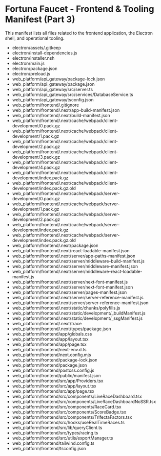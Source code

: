 # Fortuna Faucet - Frontend & Tooling Manifest (Part 3)

This manifest lists all files related to the frontend application, the Electron shell, and operational tooling.

- electron/assets/.gitkeep
- electron/install-dependencies.js
- electron/installer.nsh
- electron/main.js
- electron/package.json
- electron/preload.js
- web_platform/api_gateway/package-lock.json
- web_platform/api_gateway/package.json
- web_platform/api_gateway/src/server.ts
- web_platform/api_gateway/src/services/DatabaseService.ts
- web_platform/api_gateway/tsconfig.json
- web_platform/frontend/.gitignore
- web_platform/frontend/.next/app-build-manifest.json
- web_platform/frontend/.next/build-manifest.json
- web_platform/frontend/.next/cache/webpack/client-development/0.pack.gz
- web_platform/frontend/.next/cache/webpack/client-development/1.pack.gz
- web_platform/frontend/.next/cache/webpack/client-development/2.pack.gz
- web_platform/frontend/.next/cache/webpack/client-development/3.pack.gz
- web_platform/frontend/.next/cache/webpack/client-development/4.pack.gz
- web_platform/frontend/.next/cache/webpack/client-development/index.pack.gz
- web_platform/frontend/.next/cache/webpack/client-development/index.pack.gz.old
- web_platform/frontend/.next/cache/webpack/server-development/0.pack.gz
- web_platform/frontend/.next/cache/webpack/server-development/1.pack.gz
- web_platform/frontend/.next/cache/webpack/server-development/2.pack.gz
- web_platform/frontend/.next/cache/webpack/server-development/index.pack.gz
- web_platform/frontend/.next/cache/webpack/server-development/index.pack.gz.old
- web_platform/frontend/.next/package.json
- web_platform/frontend/.next/react-loadable-manifest.json
- web_platform/frontend/.next/server/app-paths-manifest.json
- web_platform/frontend/.next/server/middleware-build-manifest.js
- web_platform/frontend/.next/server/middleware-manifest.json
- web_platform/frontend/.next/server/middleware-react-loadable-manifest.js
- web_platform/frontend/.next/server/next-font-manifest.js
- web_platform/frontend/.next/server/next-font-manifest.json
- web_platform/frontend/.next/server/pages-manifest.json
- web_platform/frontend/.next/server/server-reference-manifest.js
- web_platform/frontend/.next/server/server-reference-manifest.json
- web_platform/frontend/.next/static/chunks/polyfills.js
- web_platform/frontend/.next/static/development/_buildManifest.js
- web_platform/frontend/.next/static/development/_ssgManifest.js
- web_platform/frontend/.next/trace
- web_platform/frontend/.next/types/package.json
- web_platform/frontend/app/globals.css
- web_platform/frontend/app/layout.tsx
- web_platform/frontend/app/page.tsx
- web_platform/frontend/next-env.d.ts
- web_platform/frontend/next.config.mjs
- web_platform/frontend/package-lock.json
- web_platform/frontend/package.json
- web_platform/frontend/postcss.config.js
- web_platform/frontend/public/manifest.json
- web_platform/frontend/src/app/Providers.tsx
- web_platform/frontend/src/app/layout.tsx
- web_platform/frontend/src/app/page.tsx
- web_platform/frontend/src/components/LiveRaceDashboard.tsx
- web_platform/frontend/src/components/LiveRaceDashboardNoSSR.tsx
- web_platform/frontend/src/components/RaceCard.tsx
- web_platform/frontend/src/components/ScoreBadge.tsx
- web_platform/frontend/src/components/TrifectaFactors.tsx
- web_platform/frontend/src/hooks/useRealTimeRaces.ts
- web_platform/frontend/src/lib/queryClient.ts
- web_platform/frontend/src/types/racing.ts
- web_platform/frontend/src/utils/exportManager.ts
- web_platform/frontend/tailwind.config.ts
- web_platform/frontend/tsconfig.json
